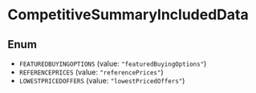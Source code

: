 # CompetitiveSummaryIncludedData

## Enum

* `FEATUREDBUYINGOPTIONS` (value: `"featuredBuyingOptions"`)
* `REFERENCEPRICES` (value: `"referencePrices"`)
* `LOWESTPRICEDOFFERS` (value: `"lowestPricedOffers"`)
